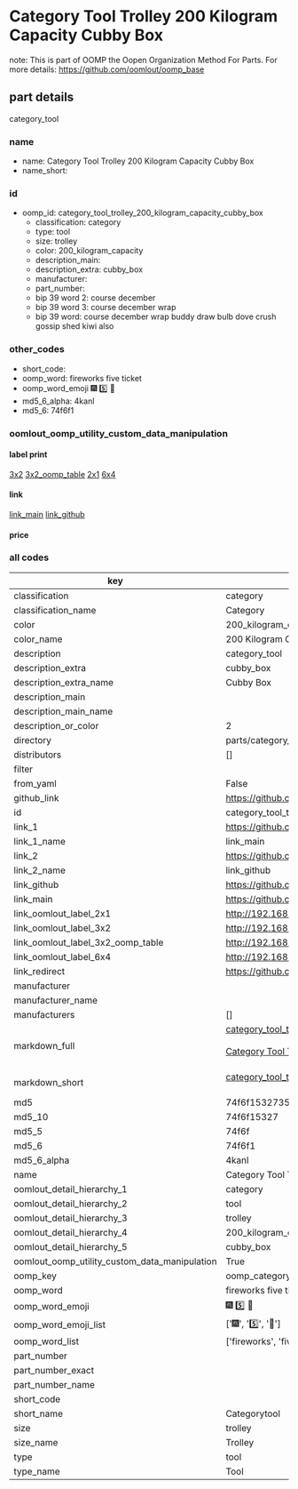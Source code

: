 # Category Tool Trolley 200 Kilogram Capacity Cubby Box  

note: This is part of OOMP the Oopen Organization Method For Parts. For more details: https://github.com/oomlout/oomp_base

##  part details
  



category_tool



### name
* name: Category Tool Trolley 200 Kilogram Capacity Cubby Box
* name_short: 
### id
* oomp_id: category_tool_trolley_200_kilogram_capacity_cubby_box
  * classification: category
  * type: tool
  * size: trolley
  * color: 200_kilogram_capacity
  * description_main: 
  * description_extra: cubby_box
  * manufacturer: 
  * part_number: 
  * bip 39 word 2: course december
  * bip 39 word 3: course december wrap
  * bip 39 word: course december wrap buddy draw bulb dove crush gossip shed kiwi also

### other_codes
* short_code: 
* oomp_word: fireworks five ticket
* oomp_word_emoji :fireworks: :five: :ticket:
* md5_6_alpha: 4kanl
* md5_6: 74f6f1






### oomlout_oomp_utility_custom_data_manipulation
#### label print
[3x2](http://192.168.1.245:1112/?label=oomp%204kanl)
[3x2_oomp_table](http://192.168.1.108:1112/?label=oomp%204kanl)
[2x1](http://192.168.1.242:1112/?label=oomp%204kanl)
[6x4](http://192.168.1.55:1112/?label=oomp%204kanl)    

#### link

[link_main](https://github.com/oomlout/oomlout_oomp_version_1_messy/tree/main/parts/category_tool_trolley_200_kilogram_capacity_cubby_box) [link_github](https://github.com/oomlout/oomlout_oomp_version_1_messy/tree/main/parts/category_tool_trolley_200_kilogram_capacity_cubby_box)                             

#### price







### all codes 
| key | value |  
| --- | --- |  
| classification | category |  
| classification_name | Category |  
| color | 200_kilogram_capacity |  
| color_name | 200 Kilogram Capacity |  
| description | category_tool |  
| description_extra | cubby_box |  
| description_extra_name | Cubby Box |  
| description_main |  |  
| description_main_name |  |  
| description_or_color | 2  |  
| directory | parts/category_tool_trolley_200_kilogram_capacity_cubby_box |  
| distributors | [] |  
| filter |  |  
| from_yaml | False |  
| github_link | https://github.com/oomlout/oomlout_oomp_part_src/tree/main/parts/category_tool_trolley_200_kilogram_capacity_cubby_box |  
| id | category_tool_trolley_200_kilogram_capacity_cubby_box |  
| link_1 | https://github.com/oomlout/oomlout_oomp_version_1_messy/tree/main/parts/category_tool_trolley_200_kilogram_capacity_cubby_box |  
| link_1_name | link_main |  
| link_2 | https://github.com/oomlout/oomlout_oomp_version_1_messy/tree/main/parts/category_tool_trolley_200_kilogram_capacity_cubby_box |  
| link_2_name | link_github |  
| link_github | https://github.com/oomlout/oomlout_oomp_version_1_messy/tree/main/parts/category_tool_trolley_200_kilogram_capacity_cubby_box |  
| link_main | https://github.com/oomlout/oomlout_oomp_version_1_messy/tree/main/parts/category_tool_trolley_200_kilogram_capacity_cubby_box |  
| link_oomlout_label_2x1 | http://192.168.1.242:1112/?label=oomp%204kanl |  
| link_oomlout_label_3x2 | http://192.168.1.245:1112/?label=oomp%204kanl |  
| link_oomlout_label_3x2_oomp_table | http://192.168.1.108:1112/?label=oomp%204kanl |  
| link_oomlout_label_6x4 | http://192.168.1.55:1112/?label=oomp%204kanl |  
| link_redirect | https://github.com/oomlout/oomlout_oomp_version_1_messy/tree/main/parts/category_tool_trolley_200_kilogram_capacity_cubby_box |  
| manufacturer |  |  
| manufacturer_name |  |  
| manufacturers | [] |  
| markdown_full | [category_tool_trolley_200_kilogram_capacity_cubby_box](none)<br>[](none)<br>[Category Tool Trolley 200 Kilogram Capacity Cubby Box](none)<br><br> |  
| markdown_short | [category_tool_trolley_200_kilogram_capacity_cubby_box](none)<br><br> |  
| md5 | 74f6f1532735083877a131d7fc0e298a |  
| md5_10 | 74f6f15327 |  
| md5_5 | 74f6f |  
| md5_6 | 74f6f1 |  
| md5_6_alpha | 4kanl |  
| name | Category Tool Trolley 200 Kilogram Capacity Cubby Box |  
| oomlout_detail_hierarchy_1 | category |  
| oomlout_detail_hierarchy_2 | tool |  
| oomlout_detail_hierarchy_3 | trolley |  
| oomlout_detail_hierarchy_4 | 200_kilogram_capacity |  
| oomlout_detail_hierarchy_5 | cubby_box |  
| oomlout_oomp_utility_custom_data_manipulation | True |  
| oomp_key | oomp_category_tool_trolley_200_kilogram_capacity_cubby_box |  
| oomp_word | fireworks five ticket |  
| oomp_word_emoji | :fireworks: :five: :ticket: |  
| oomp_word_emoji_list | [':fireworks:', ':five:', ':ticket:'] |  
| oomp_word_list | ['fireworks', 'five', 'ticket'] |  
| part_number |  |  
| part_number_exact |  |  
| part_number_name |  |  
| short_code |  |  
| short_name | Categorytool |  
| size | trolley |  
| size_name | Trolley |  
| type | tool |  
| type_name | Tool |  
